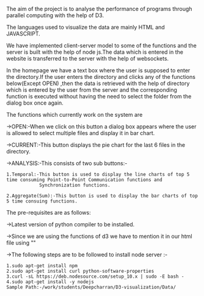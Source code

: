 

The aim of the project is to analyse the performance of programs through parallel computing with the help of D3.

The languages used to visualize the data are mainly HTML and JAVASCRIPT.

We have implemented client-server model to some of the functions and the server is built with the help of node js.The data which is entered in the website is transferred to the server with the help of websockets. 

In the homepage we have a text box where the user is supposed to enter the directory.If the user enters the directory and clicks any of the functions below(Except OPEN) ,then the data is retrieved with the help of directory which is entered by the user from the server and the corresponding function is executed without having the need to select the folder from the dialog box once again.

The functions which currently work on the system are 

->OPEN:-When we click on this button a dialog box appears where the user is allowed to select multiple files and display it in bar chart.

->CURRENT:-This button displays the pie chart for the last 6 files in the directory. 

->ANALYSIS:-This consists of two sub buttons:-

    1.Temporal:-This button is used to display the line charts of top 5 time consuming Point-to-Point Communication functions and                     
                Synchronization functions.
               
    2.Aggregate(Sum):-This button is used to display the bar charts of top 5 time consuing functions.           

The pre-requisites are as follows:

->Latest version of python compiler to be installed.

->Since we are using the functions of d3 we have to mention it in our html file using "<script src="https://d3js.org/d3.v5.js"></script>"

->The following steps are to be followed to install node server :-

    1.sudo apt-get install npm
    2.sudo apt-get install curl python-software-properties
    3.curl -sL https://deb.nodesource.com/setup_10.x | sudo -E bash -
    4.sudo apt-get install -y nodejs
    Sample Path:-/work/students/Deepcharran/D3-visualization/Data/

